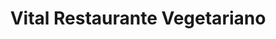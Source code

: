 ---
title: "Vital Restaurante Vegetariano"
url: /santa-marta/vital-restaurante-vegetariano/
shop: Supermarkt
---